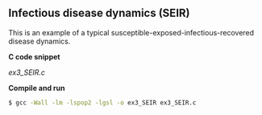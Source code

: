 ## Infectious disease dynamics (SEIR)

This is an example of a typical susceptible-exposed-infectious-recovered disease dynamics.

**C code snippet**

*ex3_SEIR.c*



**Compile and run**

```bash
$ gcc -Wall -lm -lspop2 -lgsl -o ex3_SEIR ex3_SEIR.c
```
